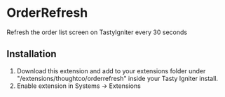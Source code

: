 # OrderRefresh

Refresh the order list screen on TastyIgniter every 30 seconds

## Installation

1. Download this extension and add to your extensions folder under "/extensions/thoughtco/orderrefresh" inside your Tasty Igniter install.
2. Enable extension in Systems -> Extensions
